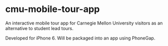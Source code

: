 # cmu-mobile-tour-app
An interactive mobile tour app for Carnegie Mellon University visitors as an alternative to student lead tours. 

Developed for iPhone 6. Will be packaged into an app using PhoneGap.
